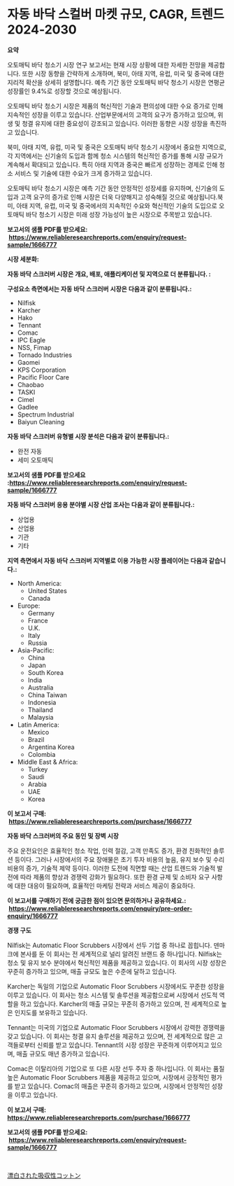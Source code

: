 <p><h1>자동 바닥 스컬버 마켓 규모, CAGR, 트렌드 2024-2030</h1></p><p><strong>요약</strong></p>
<p><p>오토매틱 바닥 청소기 시장 연구 보고서는 현재 시장 상황에 대한 자세한 전망을 제공합니다. 또한 시장 동향을 간략하게 소개하며, 북미, 아태 지역, 유럽, 미국 및 중국에 대한 지리적 확산을 상세히 설명합니다. 예측 기간 동안 오토매틱 바닥 청소기 시장은 연평균 성장률인 9.4%로 성장할 것으로 예상됩니다.</p><p>오토매틱 바닥 청소기 시장은 제품의 혁신적인 기술과 편의성에 대한 수요 증가로 인해 지속적인 성장을 이루고 있습니다. 산업부문에서의 고객의 요구가 증가하고 있으며, 위생 및 청결 유지에 대한 중요성이 강조되고 있습니다. 이러한 동향은 시장 성장을 촉진하고 있습니다.</p><p>북미, 아태 지역, 유럽, 미국 및 중국은 오토매틱 바닥 청소기 시장에서 중요한 지역으로, 각 지역에서는 신기술의 도입과 함께 청소 시스템의 혁신적인 증가를 통해 시장 규모가 계속해서 확대되고 있습니다. 특히 아태 지역과 중국은 빠르게 성장하는 경제로 인해 청소 서비스 및 기술에 대한 수요가 크게 증가하고 있습니다.</p><p>오토매틱 바닥 청소기 시장은 예측 기간 동안 안정적인 성장세를 유지하며, 신기술의 도입과 고객 요구의 증가로 인해 시장은 더욱 다양해지고 성숙해질 것으로 예상됩니다.북미, 아태 지역, 유럽, 미국 및 중국에서의 지속적인 수요와 혁신적인 기술의 도입으로 오토매틱 바닥 청소기 시장은 미래 성장 가능성이 높은 시장으로 주목받고 있습니다.</p></p>
<p><strong>보고서의 샘플 PDF를 받으세요: &nbsp;<a href="https://www.reliableresearchreports.com/enquiry/request-sample/1666777">https://www.reliableresearchreports.com/enquiry/request-sample/1666777</a></strong></p>
<p><strong>시장 세분화:</strong></p>
<p><strong> 자동 바닥 스크러버 시장은 개요, 배포, 애플리케이션 및 지역으로 더 분류됩니다. :</strong></p>
<p><strong>구성요소 측면에서는 자동 바닥 스크러버 시장은 다음과 같이 분류됩니다.:</strong></p>
<p><ul><li>Nilfisk</li><li>Karcher</li><li>Hako</li><li>Tennant</li><li>Comac</li><li>IPC Eagle</li><li>NSS, Fimap</li><li>Tornado Industries</li><li>Gaomei</li><li>KPS Corporation</li><li>Pacific Floor Care</li><li>Chaobao</li><li>TASKI</li><li>Cimel</li><li>Gadlee</li><li>Spectrum Industrial</li><li>Baiyun Cleaning</li></ul></p>
<p><strong> 자동 바닥 스크러버 유형별 시장 분석은 다음과 같이 분류됩니다.:</strong></p>
<p><ul><li>완전 자동</li><li>세미 오토매틱</li></ul></p>
<p><strong>보고서의 샘플 PDF를 받으세요 :<a href="https://www.reliableresearchreports.com/enquiry/request-sample/1666777">https://www.reliableresearchreports.com/enquiry/request-sample/1666777</a></strong></p>
<p><strong> 자동 바닥 스크러버 응용 분야별 시장 산업 조사는 다음과 같이 분류됩니다.:</strong></p>
<p><ul><li>상업용</li><li>산업용</li><li>기관</li><li>기타</li></ul></p>
<p><strong>지역 측면에서 자동 바닥 스크러버 지역별로 이용 가능한 시장 플레이어는 다음과 같습니다.:</strong></p>
<p><ul>
    <li>
        North America:
        <ul>
            <li>United States</li>
            <li>Canada</li>
        </ul>
    </li>
    <li>
        Europe:
        <ul>
            <li>Germany</li>
            <li>France</li>
            <li>U.K.</li>
            <li>Italy</li>
            <li>Russia</li>
        </ul>
    </li>
    <li>
        Asia-Pacific:
        <ul>
            <li>China</li>
            <li>Japan</li>
            <li>South Korea</li>
            <li>India</li>
            <li>Australia</li>
            <li>China Taiwan</li>
            <li>Indonesia</li>
            <li>Thailand</li>
            <li>Malaysia</li>
        </ul>
    </li>
    <li>
        Latin America:
        <ul>
            <li>Mexico</li>
            <li>Brazil</li>
            <li>Argentina Korea</li>
            <li>Colombia</li>
        </ul>
    </li>
    <li>
        Middle East & Africa:
        <ul>
            <li>Turkey</li>
            <li>Saudi</li>
            <li>Arabia</li>
            <li>UAE</li>
            <li>Korea</li>
        </ul>
    </li>
    </ul></p>
<p><strong>이 보고서 구매: &nbsp;<a href="https://www.reliableresearchreports.com/purchase/1666777">https://www.reliableresearchreports.com/purchase/1666777</a></strong></p>
<p><strong>자동 바닥 스크러버의 주요 동인 및 장벽 시장</strong></p>
<p><p>주요 운전요인은 효율적인 청소 작업, 인력 절감, 고객 만족도 증가, 환경 친화적인 솔루션 등이다. 그러나 시장에서의 주요 장애물은 초기 투자 비용의 높음, 유지 보수 및 수리 비용의 증가, 기술적 제약 등이다. 이러한 도전에 직면할 때는 산업 트렌드와 기술적 발전에 따라 제품의 향상과 경쟁력 강화가 필요하다. 또한 환경 규제 및 소비자 요구 사항에 대한 대응이 필요하며, 효율적인 마케팅 전략과 서비스 제공이 중요하다.</p></p>
<p><strong>이 보고서를 구매하기 전에 궁금한 점이 있으면 문의하거나 공유하세요.: &nbsp;<a href="https://www.reliableresearchreports.com/enquiry/pre-order-enquiry/1666777">https://www.reliableresearchreports.com/enquiry/pre-order-enquiry/1666777</a></strong></p>
<p><strong>경쟁 구도</strong></p>
<p><p>Nilfisk는 Automatic Floor Scrubbers 시장에서 선두 기업 중 하나로 꼽힙니다. 덴마크에 본사를 둔 이 회사는 전 세계적으로 널리 알려진 브랜드 중 하나입니다. Nilfisk는 청소 및 유지 보수 분야에서 혁신적인 제품을 제공하고 있습니다. 이 회사의 시장 성장은 꾸준히 증가하고 있으며, 매출 규모도 높은 수준에 달하고 있습니다.</p><p>Karcher는 독일의 기업으로 Automatic Floor Scrubbers 시장에서도 꾸준한 성장을 이루고 있습니다. 이 회사는 청소 시스템 및 솔루션을 제공함으로써 시장에서 선도적 역할을 하고 있습니다. Karcher의 매출 규모는 꾸준히 증가하고 있으며, 전 세계적으로 높은 인지도를 보유하고 있습니다.</p><p>Tennant는 미국의 기업으로 Automatic Floor Scrubbers 시장에서 강력한 경쟁력을 갖고 있습니다. 이 회사는 청결 유지 솔루션을 제공하고 있으며, 전 세계적으로 많은 고객들로부터 신뢰를 받고 있습니다. Tennant의 시장 성장은 꾸준하게 이루어지고 있으며, 매출 규모도 매년 증가하고 있습니다. </p><p>Comac은 이탈리아의 기업으로 또 다른 시장 선두 주자 중 하나입니다. 이 회사는 품질 높은 Automatic Floor Scrubbers 제품을 제공하고 있으며, 시장에서 긍정적인 평가를 받고 있습니다. Comac의 매출은 꾸준히 증가하고 있으며, 시장에서 안정적인 성장을 이루고 있습니다.</p></p>
<p><strong>이 보고서 구매: &nbsp; <a href="https://www.reliableresearchreports.com/purchase/1666777">https://www.reliableresearchreports.com/purchase/1666777</a></strong></p>
<p><strong>보고서의 샘플 PDF를 받으세요: &nbsp;<a href="https://www.reliableresearchreports.com/enquiry/request-sample/1666777">https://www.reliableresearchreports.com/enquiry/request-sample/1666777</a></strong><strong></strong></p>
<p>&nbsp;</p>
<p><p><a href="https://github.com/one-cool-chick/Market-Research-Report-List-1/blob/main/285565415412.md">漂白された吸収性コットン</a></p></p>
